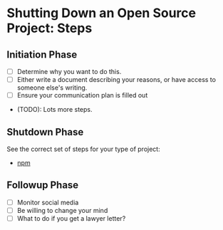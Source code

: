 # Shutting Down an Open Source Project: Steps

## Initiation Phase

- [ ] Determine why you want to do this.
- [ ] Either write a document describing your reasons, or have access to someone else's writing.
- [ ] Ensure your communication plan is filled out
- (TODO): Lots more steps.

## Shutdown Phase

See the correct set of steps for your type of project:

- [npm](shutdown-steps-npm.md)

## Followup Phase

- [ ] Monitor social media
- [ ] Be willing to change your mind
- [ ] What to do if you get a lawyer letter?
